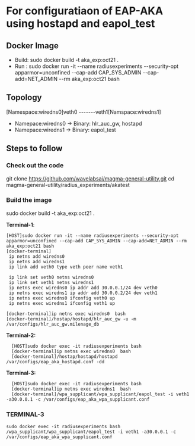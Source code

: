 # For configuratiaon of EAP-AKA using hostapd and eapol_test

## Docker Image
* Build: sudo docker build -t aka_exp:oct21 .
* Run  : sudo docker run -it --name radiusexperiments --security-opt apparmor=unconfined --cap-add CAP_SYS_ADMIN --cap-add=NET_ADMIN  --rm aka_exp:oct21 bash


## Topology
[Namespace:wiredns0]veth0 -------veth1[Namspace:wiredns1]

* Namepace:wiredns0 -> Binary: hlr_auc_gw, hostapd
* Namepace:wiredns1 -> Binary: eapol_test

## Steps to follow
### Check out the code
git clone https://github.com/wavelabsai/magma-general-utility.git
cd magma-general-utility/radius_experiments/akatest

### Build the image
sudo docker build -t aka_exp:oct21 .

**Terminal-1**:
 ``` 
 [HOST]sudo docker run -it --name radiusexperiments --security-opt apparmor=unconfined --cap-add CAP_SYS_ADMIN --cap-add=NET_ADMIN --rm aka_exp:oct21 bash
 [docker-terminal]
  ip netns add wiredns0
  ip netns add wiredns1
  ip link add veth0 type veth peer name veth1
 
  ip link set veth0 netns wiredns0
  ip link set veth1 netns wiredns1
  ip netns exec wiredns0 ip addr add 30.0.0.1/24 dev veth0
  ip netns exec wiredns1 ip addr add 30.0.0.2/24 dev veth1
  ip netns exec wiredns0 ifconfig veth0 up
  ip netns exec wiredns1 ifconfig veth1 up
 
 [docker-terminal]ip netns exec wiredns0  bash
 [docker-terminal]/hostap/hostapd/hlr_auc_gw -u -m /var/configs/hlr_auc_gw.milenage_db
````
 
**Terminal-2:**
```
  [HOST]sudo docker exec -it radiusexperiments bash
  [docker-terminal]ip netns exec wiredns0  bash
  [docker-terminal]/hostap/hostapd/hostapd /var/configs/eap_aka_hostapd.conf -dd 
```
  
**Terminal-3:**
```
  [HOST]sudo docker exec -it radiusexperiments bash
  [docker-terminal]ip netns exec wiredns1  bash
  [docker-terminal]/wpa_supplicant/wpa_supplicant/eapol_test -i veth1 -a30.0.0.1 -c /var/configs/eap_aka_wpa_supplicant.conf
```

### TERMINAL-3
```
sudo docker exec -it radiusexperiments bash
/wpa_supplicant/wpa_supplicant/eapol_test -i veth1 -a30.0.0.1 -c /var/configs/eap_aka_wpa_supplicant.conf
```
